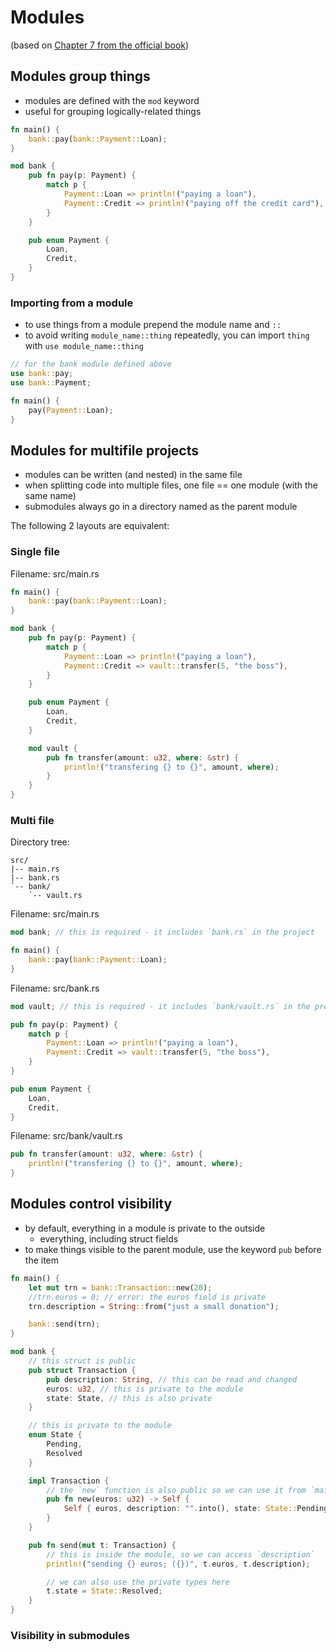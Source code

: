 # Modules

(based on [Chapter 7 from the official book](https://doc.rust-lang.org/book/ch07-00-managing-growing-projects-with-packages-crates-and-modules.html))

## Modules group things

- modules are defined with the `mod` keyword
- useful for grouping logically-related things

```rust
fn main() {
    bank::pay(bank::Payment::Loan);
}

mod bank {
    pub fn pay(p: Payment) {
        match p {
            Payment::Loan => println!("paying a loan"),
            Payment::Credit => println!("paying off the credit card"),
        }
    }

    pub enum Payment {
        Loan,
        Credit,
    }
}
```

### Importing from a module

- to use things from a module prepend the module name and `::`
- to avoid writing `module_name::thing` repeatedly, you can import `thing` with `use module_name::thing`

```rust
// for the bank module defined above
use bank::pay;
use bank::Payment;

fn main() {
    pay(Payment::Loan);
}
```

## Modules for multifile projects

- modules can be written (and nested) in the same file
- when splitting code into multiple files, one file == one module (with the same name)
- submodules always go in a directory named as the parent module

The following 2 layouts are equivalent:

### Single file

Filename: src/main.rs
```rust
fn main() {
    bank::pay(bank::Payment::Loan);
}

mod bank {
    pub fn pay(p: Payment) {
        match p {
            Payment::Loan => println!("paying a loan"),
            Payment::Credit => vault::transfer(5, "the boss"),
        }
    }

    pub enum Payment {
        Loan,
        Credit,
    }

    mod vault {
        pub fn transfer(amount: u32, where: &str) {
            println!("transfering {} to {}", amount, where);
        }
    }
}
```

### Multi file

Directory tree:

```
src/
|-- main.rs
|-- bank.rs
`-- bank/
    `-- vault.rs
```

Filename: src/main.rs
```rust
mod bank; // this is required - it includes `bank.rs` in the project

fn main() {
    bank::pay(bank::Payment::Loan);
}
```

Filename: src/bank.rs
```rust
mod vault; // this is required - it includes `bank/vault.rs` in the project

pub fn pay(p: Payment) {
    match p {
        Payment::Loan => println!("paying a loan"),
        Payment::Credit => vault::transfer(5, "the boss"),
    }
}

pub enum Payment {
    Loan,
    Credit,
}
```

Filename: src/bank/vault.rs
```rust
pub fn transfer(amount: u32, where: &str) {
    println!("transfering {} to {}", amount, where);
}
```


## Modules control visibility

- by default, everything in a module is private to the outside
    - everything, including struct fields
- to make things visible to the parent module, use the keyword `pub` before the item

```rust
fn main() {
    let mut trn = bank::Transaction::new(20);
    //trn.euros = 0; // error: the euros field is private
    trn.description = String::from("just a small donation");

    bank::send(trn);
}

mod bank {
    // this struct is public
    pub struct Transaction {
        pub description: String, // this can be read and changed
        euros: u32, // this is private to the module
        state: State, // this is also private
    }

    // this is private to the module
    enum State {
        Pending,
        Resolved
    }

    impl Transaction {
        // the `new` function is also public so we can use it from `main`
        pub fn new(euros: u32) -> Self {
            Self { euros, description: "".into(), state: State::Pending }
        }
    }

    pub fn send(mut t: Transaction) {
        // this is inside the module, so we can access `description`
        println!("sending {} euros; ({})", t.euros, t.description);

        // we can also use the private types here
        t.state = State::Resolved;
    }
}
```

### Visibility in submodules
